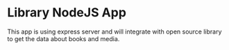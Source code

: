 # Library NodeJS App
This app is using express server and will integrate with open source library to get the data about books and media.
